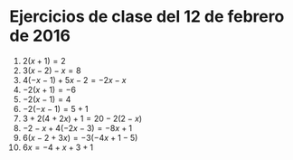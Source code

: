 # Ejercicios de clase del 12 de febrero de 2016

1. $2(x+1)=2$
2. $3(x-2)-x=8$
3. $4(-x-1)+5x-2=-2x-x$
4. $-2(x+1)=-6$
5. $-2(x-1)=4$
6. $-2(-x-1)=5+1$
7. $3+2(4+2x)+1=20-2(2-x)$
8. $-2-x+4(-2x-3)=-8x+1$
9. $6(x-2+3x)=-3(-4x+1-5)$
10. $6x=-4+x+3+1$
